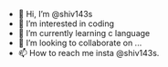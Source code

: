 - 👋 Hi, I’m @shiv143s
- 👀 I’m interested in coding
- 🌱 I’m currently learning c language
- 💞️ I’m looking to collaborate on ...
- 📫 How to reach me insta @shiv143s.

<!---
shiv143s/shiv143s is a ✨ special ✨ repository because its `README.md` (this file) appears on your GitHub profile.
You can click the Preview link to take a look at your changes.
--->
